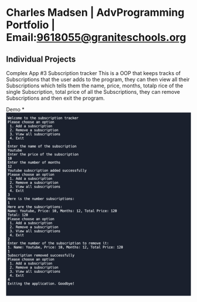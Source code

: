 # Charles Madsen | AdvProgramming Portfolio | Email:9618055@graniteschools.org


## Individual Projects 
Complex App #3 Subscription tracker
This is a OOP that keeps tracks of Subscriptions that the user adds to the program, they can then view all their Subscriptions which tells them the name, price, months, totalp rice of the single Subscription, total price of all the Subscriptions, they can remove Subscriptions and then exit the program.

Demo * ![Sub_TrackerDemo1](images/Sub_trackerDemo1.png)


